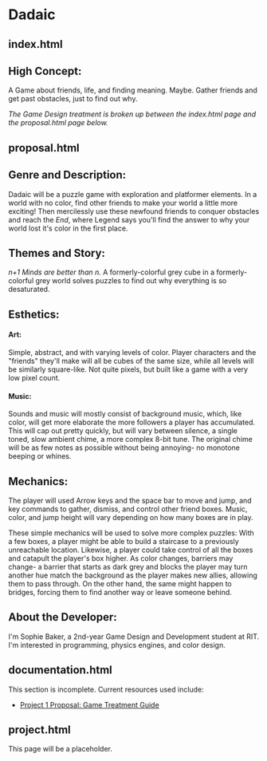 Dadaic
======
index.html
------
## High Concept:
A Game about friends, life, and finding meaning. Maybe.
Gather friends and get past obstacles, just to find out why.

_The Game Design treatment is broken up between the index.html page and the proposal.html page below._


proposal.html
------
## Genre and Description:

Dadaic will be a puzzle game with exploration and platformer elements. 
In a world with no color, find other friends to make your world a little more exciting! 
Then mercilessly use these newfound friends to conquer obstacles and reach the _End_, where Legend says you'll find the
answer to why your world lost it's color in the first place.

## Themes and Story:
_n+1 Minds are better than n._
A formerly-colorful grey cube in a formerly-colorful grey world solves puzzles to find out why everything is so
desaturated. 

## Esthetics:
#### Art:
Simple, abstract, and with varying levels of color. Player characters and the "friends" they'll make will all be cubes
of the same size, while all levels will be similarly square-like. Not quite pixels, but built like a game with a very 
low pixel count.
#### Music:
Sounds and music will mostly consist of background music, which, like color, will get more elaborate the more followers
a player has accumulated. This will cap out pretty quickly, but will vary between silence, a single toned, slow ambient chime, 
a more complex 8-bit tune. The original chime will be as few notes as possible without being annoying- no monotone beeping or
whines.

## Mechanics:
The player will used Arrow keys and the space bar to move and jump, and key commands to gather, dismiss, and control 
other friend boxes. Music, color, and jump height will vary depending on how many boxes are in play.

These simple mechanics will be used to solve more complex puzzles: With a few boxes, a player might be able to build 
a staircase to a previously unreachable location. Likewise, a player could take control of all the boxes and catapult
the player's box higher. 
As color changes, barriers may change- a barrier that starts as dark grey and blocks the player may turn another hue 
match the background as the player makes new allies, allowing them to pass through. On the other hand, the same might
happen to bridges, forcing them to find another way or leave someone behind.

## About the Developer:
I'm Sophie Baker, a 2nd-year Game Design and Development student at RIT. I'm interested in programming, physics
engines, and color design.

documentation.html
------
This section is incomplete. 
Current resources used include:
- [Project 1 Proposal: Game Treatment Guide](http://igm.rit.edu/~acjvks/courses/2017-fall/590-ios-game/html/project-1-proposal.html)

project.html
------
This page will be a placeholder.